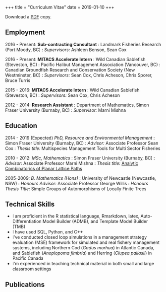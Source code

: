 +++
title = "Curriculum Vitae"
date = 2019-01-10
+++

Download a [PDF](http://sdnjohnson.com/files/JohnsonCV.pdf) copy.


## Employment

2016 - Present: **Sub-contracting Consultant**
:	Landmark Fisheries Research (Port Moody, BC)
: *Supervisors:* Ashleen Benson, Sean Cox

2016 - Present: **MITACS Accelerate Intern**
: Wild Canadian Sablefish (Steveston, BC)
: Pacific Halibut Management Association (Vancouver, BC)
: Canadian Groundfish Research and Conservation Society (New Westminster, BC)
: *Supervisors:* Sean Cox, Chris Acheson, Chris Sporer, Bruce Turris

2015 - 2016: **MITACS Accelerate Intern**
:	Wild Canadian Sablefish (Steveston, BC)
: *Supervisors:* Sean Cox, Chris Acheson

2012 - 2014: **Research Assistant**
: Department of Mathematics, Simon Fraser University (Burnaby, BC)
: *Supervisor:* Marni Mishna

## Education

2014 - 2019 (Expected) *PhD, Resource and Environmental Management*
: Simon Fraser University (Burnaby, BC)
:	*Advisor:* Associate Professor Sean Cox
: *Thesis title:* Multispecies Management Tools for Multi Sector Fisheries


2010 - 2012: *MSc, Mathematics*
:	Simon Fraser University (Burnaby, BC)
: *Advisor:* Associate Professor Marni Mishna
: *Thesis title:* [Analytic Combinatorics of Planar Lattice Paths](http://arxiv.org/pdf/1304.6432.pdf)

2005-2009: *B. Mathematics (Hons)*
: University of Newcastle (Newcastle, NSW)
: *Honours Advisor:* Associate Professor George Willis
: *Honours Thesis Title:* Simple Groups of Automorphisms of Locally Finite Trees

## Technical Skills

- I am proficient in the R statistical language, Rmarkdown, latex, Auto-Differentiation Model Builder (ADMB), and Template Model Builder (TMB)
- I have used SQL, Python, and C++
- I've conducted closed loop simulations in a management strategy evaluation (MSE) framework for simulated and real fishery management systems, including Northern Cod (*Gadus morhua*) in Atlantic Canada, and Sablefish (*Anoplopoma fimbria*) and Herring (*Clupea pallasii*) in Pacific Canada
- I'm experienced in teaching technical material in both small and large classroom settings

## Publications


